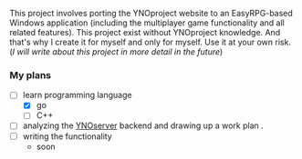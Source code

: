 This project involves porting the YNOproject website to an EasyRPG-based Windows application (including the multiplayer game functionality and all related features).
This project exist without YNOproject knowledge. And that's why I create it for myself and only for myself. Use it at your own risk.
(_I will write about this project in more detail in the future_)
### My plans

- [ ] learn programming language
    - [x] go
    - [ ] C++
- [ ] analyzing the [YNOserver](https://github.com/ynoproject/ynoserver) backend and drawing up a work plan .
- [ ] writing the functionality 
    - soon
